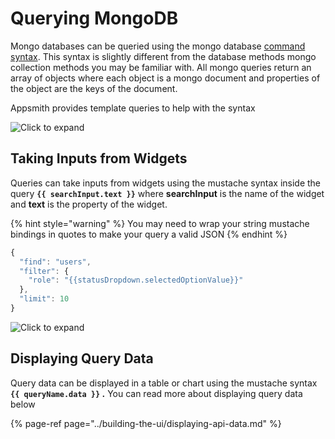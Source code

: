 # Querying MongoDB

Mongo databases can be queried using the mongo database [command syntax](https://docs.mongodb.com/manual/reference/command/nav-crud/). This syntax is slightly different from the database methods mongo collection methods you may be familiar with. All mongo queries return an array of objects where each object is a mongo document and properties of the object are the keys of the document.

Appsmith provides template queries to help with the syntax

![Click to expand](../../.gitbook/assets/mongo-query.gif)

## Taking Inputs from Widgets

Queries can take inputs from widgets using the mustache syntax inside the query **`{{ searchInput.text }}`** where **searchInput** is the name of the widget and **text** is the property of the widget.

{% hint style="warning" %}
You may need to wrap your string mustache bindings in quotes to make your query a valid JSON
{% endhint %}

```javascript
{
  "find": "users",
  "filter": {
    "role": "{{statusDropdown.selectedOptionValue}}"
  },
  "limit": 10
}
```

![Click to expand](../../.gitbook/assets/mongo-query-binding.gif)

## Displaying Query Data

Query data can be displayed in a table or chart using the mustache syntax **`{{ queryName.data }}` .** You can read more about displaying query data below

{% page-ref page="../building-the-ui/displaying-api-data.md" %}

